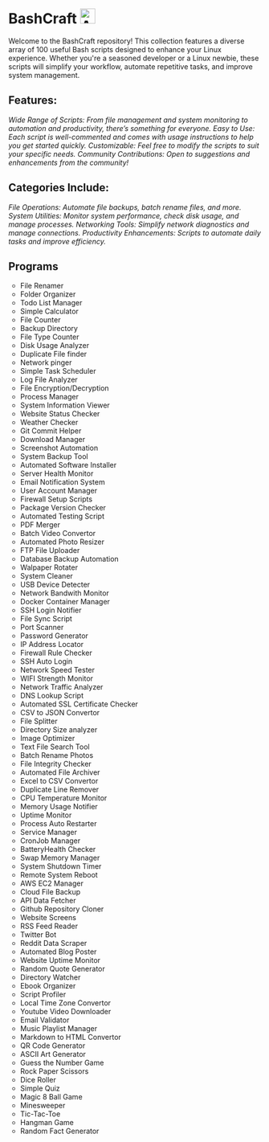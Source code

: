 # **BashCraft** <img src="https://encrypted-tbn0.gstatic.com/images?q=tbn:ANd9GcTWIPXzHiOHxcknVzAYeBbEpL3_L2DDTTpsCg&s" alt="Alt text" width="30" />
Welcome to the BashCraft repository! This collection features a diverse array of 100 useful Bash scripts designed to enhance your Linux experience. Whether you're a seasoned developer or a Linux newbie, these scripts will simplify your workflow, automate repetitive tasks, and improve system management.

## Features:
*Wide Range of Scripts: From file management and system monitoring to automation and productivity, there’s something for everyone.
Easy to Use: Each script is well-commented and comes with usage instructions to help you get started quickly.
Customizable: Feel free to modify the scripts to suit your specific needs.
Community Contributions: Open to suggestions and enhancements from the community!*

## Categories Include:
*File Operations: Automate file backups, batch rename files, and more.
  System Utilities: Monitor system performance, check disk usage, and manage processes.
  Networking Tools: Simplify network diagnostics and manage connections.
  Productivity Enhancements: Scripts to automate daily tasks and improve efficiency.*

## Programs
<ul style="list-style-type: circle;">
    <li>File Renamer</li>
    <li>Folder Organizer</li>
    <li>Todo List Manager</li>
    <li>Simple Calculator</li>
    <li>File Counter</li>
    <li>Backup Directory</li>
    <li>File Type Counter</li>
    <li>Disk Usage Analyzer</li>
    <li>Duplicate File finder</li>
    <li>Network pinger</li>
    <li>Simple Task Scheduler</li>
    <li>Log File Analyzer</li>
    <li>File Encryption/Decryption</li>
    <li>Process Manager</li>
    <li>System Information Viewer</li>
    <li>Website Status Checker</li>
    <li>Weather Checker</li>
    <li>Git Commit Helper</li>
    <li>Download Manager</li>
    <li>Screenshot Automation</li>
    <li>System Backup Tool</li>
    <li>Automated Software Installer</li>
    <li>Server Health Monitor</li>
    <li>Email Notification System</li>
    <li>User Account Manager</li>
    <li>Firewall Setup Scripts</li>
    <li>Package Version Checker</li>
    <li>Automated Testing Script</li>
    <li>PDF Merger</li>
    <li>Batch Video Convertor</li>
    <li>Automated Photo Resizer</li>
    <li>FTP File Uploader</li>
    <li>Database Backup Automation</li>
    <li>Walpaper Rotater</li>
    <li>System Cleaner</li>
    <li>USB Device Detecter</li>
    <li>Network Bandwith Monitor</li>
    <li>Docker Container Manager</li>
    <li>SSH Login Notifier</li>
    <li>File Sync Script</li>
    <li>Port Scanner</li>
    <li>Password Generator</li>
    <li>IP Address Locator</li>
    <li>Firewall Rule Checker</li>
    <li>SSH Auto Login</li>
    <li>Network Speed Tester</li>
    <li>WIFI Strength Monitor</li>
    <li>Network Traffic Analyzer</li>
    <li>DNS Lookup Script</li>
    <li>Automated SSL Certificate Checker</li>
    <li>CSV to JSON Convertor</li>
    <li>File Splitter</li>
    <li>Directory Size analyzer</li>
    <li>Image Optimizer</li>
    <li>Text File Search Tool</li>
    <li>Batch Rename Photos</li>
    <li>File Integrity Checker</li>
    <li>Automated File Archiver</li>
    <li>Excel to CSV Convertor</li>
    <li>Duplicate Line Remover</li>
    <li>CPU Temperature Monitor</li>
    <li>Memory Usage Notifier</li>
    <li>Uptime Monitor</li>
    <li>Process Auto Restarter</li>
    <li>Service Manager</li>
    <li>CronJob Manager</li>
    <li>BatteryHealth Checker</li>
    <li>Swap Memory Manager</li>
    <li>System Shutdown Timer</li>
    <li>Remote System Reboot</li>
    <li>AWS EC2 Manager</li>
    <li>Cloud File Backup</li>
    <li>API Data Fetcher</li>
    <li>Github Repository Cloner</li>
    <li>Website Screens</li>
    <li>RSS Feed Reader</li>
    <li>Twitter Bot</li>
    <li>Reddit Data Scraper</li>
    <li>Automated Blog Poster</li>
    <li>Website Uptime Monitor</li>
    <li>Random Quote Generator</li>
    <li>Directory Watcher</li>
    <li>Ebook Organizer</li>
    <li>Script Profiler</li>
    <li>Local Time Zone Convertor</li>
    <li>Youtube Video Downloader</li>
    <li>Email Validator</li>
    <li>Music Playlist Manager</li>
    <li>Markdown to HTML Convertor</li>
    <li>QR Code Generator</li>
    <li>ASCII Art Generator</li>
    <li>Guess the Number Game</li>
    <li>Rock Paper Scissors</li>
    <li>Dice  Roller</li>
    <li>Simple Quiz</li>
    <li>Magic 8 Ball Game</li>
    <li>Minesweeper</li>
    <li>Tic-Tac-Toe</li>
    <li>Hangman Game</li>
    <li>Random Fact Generator</li>
</ul>
